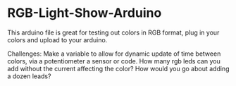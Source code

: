 # RGB-Light-Show-Arduino

This arduino file is great for testing out colors in RGB format, plug in your colors and upload to your arduino.

Challenges:
Make a variable to allow for dynamic update of time between colors, via a potentiometer a sensor or code.
How many rgb leds can you add without the current affecting the color?
How would you go about adding a dozen leads?
